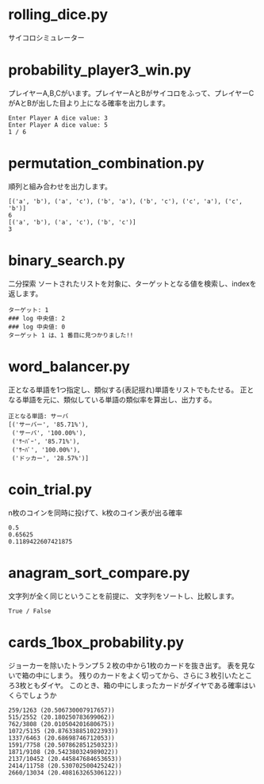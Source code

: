 # rolling_dice.py 

サイコロシミュレーター

# probability_player3_win.py 

プレイヤーA,B,Cがいます。プレイヤーAとBがサイコロをふって、プレイヤーCがAとBが出した目より上になる確率を出力します。

```
Enter Player A dice value: 3
Enter Player A dice value: 5
1 / 6
```

# permutation_combination.py

順列と組み合わせを出力します。

```
[('a', 'b'), ('a', 'c'), ('b', 'a'), ('b', 'c'), ('c', 'a'), ('c', 'b')]
6
[('a', 'b'), ('a', 'c'), ('b', 'c')]
3
```


# binary_search.py

二分探索
ソートされたリストを対象に、ターゲットとなる値を検索し、indexを返します。

```
ターゲット: 1
### log 中央値: 2
### log 中央値: 0
ターゲット 1 は、1 番目に見つかりました!!
```


# word_balancer.py 

正となる単語を1つ指定し、類似する(表記揺れ)単語をリストでもたせる。
正となる単語を元に、類似している単語の類似率を算出し、出力する。

```
正となる単語: サーバ
[('サーバー', '85.71%'),
 ('サーバ', '100.00%'),
 ('ｻｰﾊﾞｰ', '85.71%'),
 ('ｻｰﾊﾞ', '100.00%'),
 ('ドッカー', '28.57%')]
```

# coin_trial.py

n枚のコインを同時に投げて、k枚のコイン表が出る確率

```
0.5
0.65625
0.1189422607421875
```

# anagram_sort_compare.py

文字列が全く同じということを前提に、
文字列をソートし、比較します。

```
True / False
```

# cards_1box_probability.py 

ジョーカーを除いたトランプ５２枚の中から1枚のカードを抜き出す。
表を見ないで箱の中にしまう。
残りのカードをよく切ってから、さらに３枚引いたところ3枚ともダイヤ。
このとき、箱の中にしまったカードがダイヤである確率はいくらでしょうか

```
259/1263 (20.506730007917657))
515/2552 (20.180250783699062))
762/3808 (20.010504201680675))
1072/5135 (20.876338851022393))
1337/6463 (20.68698746712053))
1591/7758 (20.507862851250323))
1871/9108 (20.542380324989022))
2137/10452 (20.445847684653653))
2414/11758 (20.530702500425242))
2660/13034 (20.408163265306122))
```
